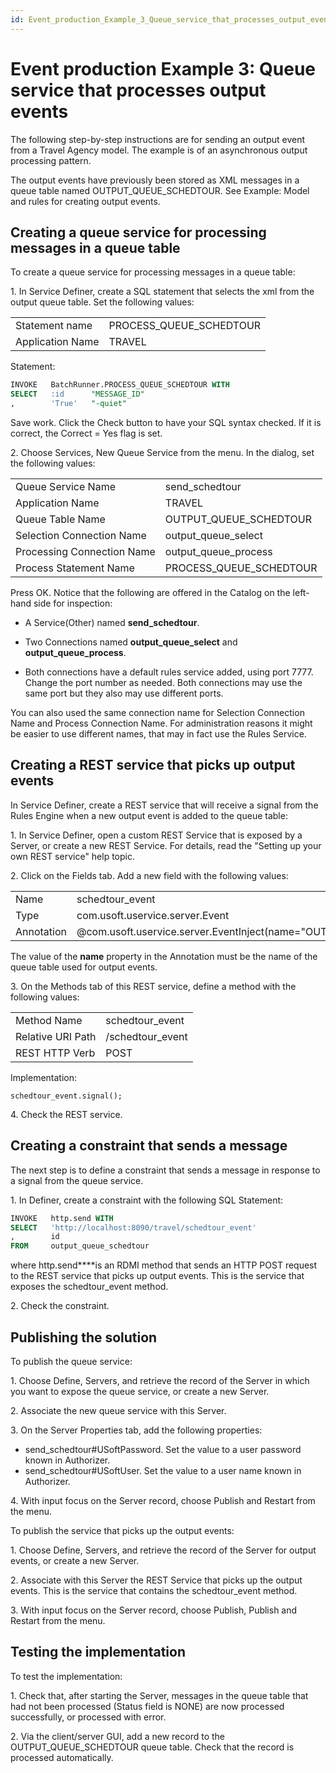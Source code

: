 ```yaml
---
id: Event_production_Example_3_Queue_service_that_processes_output_events
---
```


# Event production Example 3: Queue service that processes output events

The following step-by-step instructions are for sending an output event from a Travel Agency model. The example is of an asynchronous output processing pattern.

The output events have previously been stored as XML messages in a queue table named OUTPUT_QUEUE_SCHEDTOUR. See Example: Model and rules for creating output events.

## Creating a queue service for processing messages in a queue table

To create a queue service for processing messages in a queue table:

1. In Service Definer, create a SQL statement that selects the xml from the output queue table. Set the following values:

|        |        |
|--------|--------|
|Statement name|PROCESS_QUEUE_SCHEDTOUR|
|Application Name|TRAVEL  |



Statement:

```sql
INVOKE   BatchRunner.PROCESS_QUEUE_SCHEDTOUR WITH 
SELECT   :id      "MESSAGE_ID"
,        'True'   "-quiet"
```

Save work. Click the Check button to have your SQL syntax checked. If it is correct, the Correct = Yes flag is set.

2. Choose Services, New Queue Service from the menu. In the dialog, set the following values:

|        |        |
|--------|--------|
|Queue Service Name|send_schedtour|
|Application Name|TRAVEL  |
|Queue Table Name|OUTPUT_QUEUE_SCHEDTOUR|
|Selection Connection Name|output_queue_select|
|Processing Connection Name|output_queue_process|
|Process Statement Name|PROCESS_QUEUE_SCHEDTOUR|



Press OK. Notice that the following are offered in the Catalog on the left-hand side for inspection:

- A Service(Other) named **send_schedtour**.  
- Two Connections named **output_queue_select** and **output_queue_process**.

- Both connections have a default rules service added, using port 7777. Change the port number as needed. Both connections may use the same port but they also may use different ports.

You can also used the same connection name for Selection Connection Name and Process Connection Name. For administration reasons it might be easier to use different names, that may in fact use the Rules Service.

## Creating a REST service that picks up output events

In Service Definer, create a REST service that will receive a signal from the Rules Engine when a new output event is added to the queue table:

1. In Service Definer, open a custom REST Service that is exposed by a Server, or create a new REST Service. For details, read the "Setting up your own REST service" help topic.

2. Click on the Fields tab. Add a new field with the following values:

|        |        |
|--------|--------|
|Name    |schedtour_event|
|Type    |com.usoft.uservice.server.Event|
|Annotation|@com.usoft.uservice.server.EventInject(name="OUTPUT_QUEUE_SCHEDTOUR")|



The value of the **name** property in the Annotation must be the name of the queue table used for output events.

3. On the Methods tab of this REST service, define a method with the following values:

|        |        |
|--------|--------|
|Method Name|schedtour_event|
|Relative URI Path|/schedtour_event|
|REST HTTP Verb|POST    |



Implementation:

```
schedtour_event.signal();
```

4. Check the REST service.

## Creating a constraint that sends a message

The next step is to define a constraint that sends a message in response to a signal from the queue service.

1. In Definer, create a constraint with the following SQL Statement:

```sql
INVOKE   http.send WITH 
SELECT   'http://localhost:8090/travel/schedtour_event'
,        id
FROM     output_queue_schedtour

```

where http.send****is an RDMI method that sends an HTTP POST request to the REST service that picks up output events. This is the service that exposes the schedtour_event method.

2. Check the constraint.

## Publishing the solution

To publish the queue service:

1. Choose Define, Servers, and retrieve the record of the Server in which you want to expose the queue service, or create a new Server.

2. Associate the new queue service with this Server.

3. On the Server Properties tab, add the following properties:

- send_schedtour#USoftPassword. Set the value to a user password known in Authorizer.
- send_schedtour#USoftUser. Set the value to a user name known in Authorizer.

4. With input focus on the Server record, choose Publish and Restart from the menu.

To publish the service that picks up the output events:

1. Choose Define, Servers, and retrieve the record of the Server for output events, or create a new Server.

2. Associate with this Server the REST Service that picks up the output events. This is the service that contains the schedtour_event method.

3. With input focus on the Server record, choose Publish, Publish and Restart from the menu.

## Testing the implementation

To test the implementation:

1. Check that, after starting the Server, messages in the queue table that had not been processed (Status field is NONE) are now processed successfully, or processed with error.

2. Via the client/server GUI, add a new record to the OUTPUT_QUEUE_SCHEDTOUR queue table. Check that the record is processed automatically.